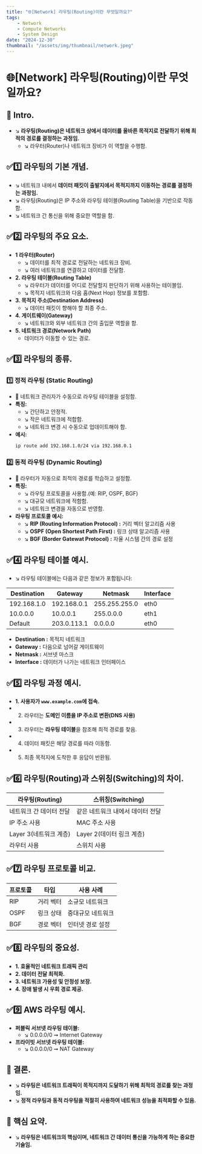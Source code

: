 ```yaml
---
title: "🌐[Network] 라우팅(Routing)이란 무엇일까요?"
tags:
    - Network
    - Compute Networks
    - System Design
date: "2024-12-30"
thumbnail: "/assets/img/thumbnail/network.jpeg"
---
```


# 🌐[Network] 라우팅(Routing)이란 무엇일까요?
## 📌 Intro.
- ↘︎ **라우팅(Routing)은 네트워크 상에서 데이터를 올바른 목적지로 전달하기 위해 최적의 경로를 결정하는 과정임.**
    - ↘︎ 라우터(Router)나 네트워크 장비가 이 역할을 수행함.

## ✅1️⃣ 라우팅의 기본 개념.
- ↘︎ 네트워크 내에서 **데이터 패킷이 출발지에서 목적지까지 이동하는 경로를 결정하는 과정임.**
- ↘︎ 라우팅(Routing)은 IP 주소와 라우팅 테이블(Routing Table)을 기반으로 작동함.
- ↘︎ 네트워크 간 통신을 위해 중요한 역할을 함.

## ✅2️⃣ 라우팅의 주요 요소.
- **1 라우터(Router)**
    - ↘︎ 데이터를 최적 경로로 전달하는 네트워크 장비.
    - ↘︎ 여러 네트워크를 연결하고 데이터를 전달함.
- **2. 라우팅 테이블(Routing Table)**
    - ↘︎ 라우터가 데이터를 어디로 전달할지 판단하기 위해 사용하는 테이블임.
    - ↘︎ 목적지 네트워크와 다음 홉(Next Hop) 정보를 포함함.
- **3. 목적지 주소(Destination Address)**
    - ↘︎ 데이터 패킷이 향해야 할 최종 주소.
- **4. 게이트웨이(Gateway)**
    - ↘︎ 네트워크와 외부 네트워크 간의 출입문 역할을 함.
- **5. 네트워크 경로(Network Path)**
    - 데이터가 이동할 수 있는 경로.

## ✅3️⃣ 라우팅의 종류.
### 1️⃣ 정적 라우팅 (Static Routing)
- 📌 네트워크 관리자가 수동으로 라우팅 테이블을 설정함.
- **특징:**
    - ↘︎ 간단하고 안정적.
    - ↘︎ 작은 네트워크에 적합함.
    - ↘︎ 네트워크 변경 시 수동으로 업데이트해야 함.
- **예시:**
    ```
    ip route add 192.168.1.0/24 via 192.168.0.1
    ```

### 2️⃣ 동적 라우팅 (Dynamic Routing)
- 📌 라우터가 자동으로 최적의 경로를 학습하고 설정함.
- **특징:**
    - ↘︎ 라우팅 프로토콜을 사용함.(예: RIP, OSPF, BGF)
    - ↘︎ 대규모 네트워크에 적함함.
    - ↘︎ 네트워크 변경을 자동으로 반영함.
- **라우팅 프로토콜 예시:**
    - ↘︎ **RIP (Routing Information Protocol) :** 거리 벡터 알고리즘 사용
    - ↘︎ **OSPF (Open Shortest Path First) :** 링크 상태 알고리즘 사용
    - ↘︎ **BGF (Border Gatewat Protocol) :** 자율 시스템 간의 경로 설정

## ✅4️⃣ 라우팅 테이블 예시.
- ↘︎ 라우팅 테이블에는 다음과 같은 정보가 포함됩니다:

|Destination|Gateway|Netmask|Interface|
| -------- | -------- | --- | -------- |
|192.168.1.0|192.168.0.1|255.255.255.0|eth0|
|10.0.0.0|10.0.0.1|255.0.0.0|eth1|
|Default|203.0.113.1|0.0.0.0|eth0|

- **Destination :** 목적지 네트워크
- **Gateway :** 다음으로 넘어갈 게이트웨이
- **Netmask :** 서브넷 마스크
- **Interface :** 데이터가 나가는 네트워크 인터페이스

## ✅5️⃣ 라우팅 과정 예시.
- **1. 사용자가 `www.example.com`에 접속.**
- 2. 라우터는 **도메인 이름을 IP 주소로 변환(DNS 사용)**
- 3. 라우터는 **라우팅 테이블**을 참조해 최적 경로를 찾음.
- 4. 데이터 패킷은 해당 경로를 따라 이동함.
- 5. 최종 목적지에 도착한 후 응답이 반환됨.

## ✅6️⃣ 라우팅(Routing)과 스위칭(Switching)의 차이.

|라우팅(Routing)|스위칭(Switching)|
| -------- | -------- |
|네트워크 간 데이터 전달|같은 네트워크 내에서 데이터 전달|
|IP 주소 사용|MAC 주소 사용|
|Layer 3(네트워크 계층)|Layer 2(데이터 링크 계층)|
|라우터 사용|스위치 사용|

## ✅7️⃣ 라우팅 프로토콜 비교.

|프로토콜|타입|사용 사례|
| -------- | -------- | -------- |
|RIP|거리 벡터|소규모 네트워크|
|OSPF|링크 상태|중대규모 네트워크|
|BGF|경로 벡터|인터넷 경로 설정|

## ✅8️⃣ 라우팅의 중요성.
- **1. 효율적인 네트워크 트래픽 관리**
- **2. 데이터 전달 최적화.**
- **3. 네트워크 가용성 및 안정성 보장.**
- **4. 장애 발생 시 우회 경로 제공.**

## ✅9️⃣ AWS 라우팅 예시.
- **퍼블릭 서브넷 라우팅 테이블:**
    - ↘︎ 0.0.0.0/0 ➞ Internet Gateway
- **프라이빗 서브넷 라우팅 테이블:**
    - ↘︎ 0.0.0.0/0 ➞ NAT Gateway

## 🚀 결론.
- ↘︎ **라우팅은 네트워크 트래픽이 목적지까지 도달하기 위해 최적의 경로를 찾는 과정임.**
- ↘︎ **정적 라우팅과 동적 라우팅을 적절히 사용하여 네트워크 성능을 최적화할 수 있음.**

## 🔑 핵심 요약.
- ↘︎ **라우팅은 네트워크의 핵심이며, 네트워크 간 데이터 통신을 가능하게 하는 중요한 기술임.**

